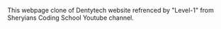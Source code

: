 This webpage clone of Dentytech website refrenced by "Level-1" from Sheryians Coding School Youtube channel.
